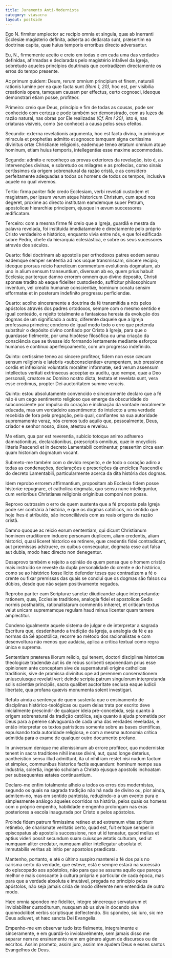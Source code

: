 ```yaml
---
title: Juramento Anti-Modernista
category: viasacra
layout: postside
---
```


<div class="side-by-side not-content">

<p>
Ego <span class="red">N.</span> firmiter amplector ac recipio omnia et singula, quæ ab inerranti Ecclesiæ magisterio definita, adserta ac dedarata sunt, præsertim ea doctrinæ capita, quæ huius temporis erroribus directo adversantur.
</p>
<p>
Eu, <span class="red">N.</span>, firmemente aceito e creio em todas e em cada uma das verdades definidas, afirmadas e declaradas pelo magistério infalível da Igreja, sobretudo aqueles princípios doutrinais que contradizem directamente os erros do tempo presente.
</p>
<p>
Ac primum quidem: Deum, rerum omnium principium et finem, naturali rationis lumine per ea quæ facta sunt <em>(Rom 1, 20)</em>, hoc est, per visibilia creationis opera, tamquam causam per effectus, certo cognosci, ideoque demonstrari etiam posse, profiteor.
</p>
<p>
Primeiro: creio que Deus, princípio e fim de todas as cousas, pode ser conhecido com certeza e pode também ser demonstrado, com as luzes da razão natural, nas obras por Ele realizadas <em>(Cf. Rm I 20)</em>, isto é, nas criaturas visíveis, como (se conhece) a causa pelos seus efeitos.
</p>
<p>
Secundo: externa revelationis argumenta, hoc est facta divina, in primisque miracula et prophetias admitto et agnosco tamquam signa certissima divinitus ortæ Christianæ religionis, eademque teneo ætatum omnium atque hominum, etiam huius temporis, intellegentiæ esse maxime accommodata.
</p>
<p>
Segundo: admito e reconheço as provas exteriores da revelação, isto é, as intervenções divinas, e sobretudo os milagres e as profecias, como sinais certíssimos da origem sobrenatural da razão cristã, e as considero perfeitamente adequadas a todos os homens de todos os tempos, inclusive aquele no qual vivemos.
</p>
<p>
Tertio: firma pariter fide credo Ecclesiam, verbi revelati custodem et magistram, per ipsum verum atque historicum Christum, cum apud nos degeret, proxime ac directo institutam eamdemque super Petrum, apostolicæ hierarchiæ principem, ejusque in ævum successores ædificatam.
</p>
<p>
Terceiro: com a mesma firme fé creio que a Igreja, guardiã e mestra da palavra revelada, foi instituída imediatamente e directamente pelo próprio Cristo verdadeiro e histórico, enquanto vivia entre nós, e que foi edificada sobre Pedro, chefe da hierarquia eclesiástica, e sobre os seus sucessores através dos séculos.
</p>
<p>
Quarto: fidei doctrinam ab apostolis per orthodoxos patres eodem sensu eademque semper sententia ad nos usque transmissam, sincere recipio; ideoque prorsus reicio hæreticum commentum evolutionis dogmatum, ab uno in alium sensum transeuntium, diversum ab eo, quem prius habuit Ecclesia; pariterque damno errorem omnem quo divino deposito, Christi sponsæ tradito ab eaque fideliter custodiendo, sufficitur philosophicum inventum, vel creatio humanæ conscientiæ, hominum conatu sensim efformatæ et in posterum indefinito progressu perficiendæ.
</p>
<p>
Quarto: acolho sinceramente a doutrina da fé transmitida a nós pelos apóstolos através dos padres ortodoxos, sempre com o mesmo sentido e igual conteúdo, e rejeito totalmente a fantasiosa heresia da evolução dos dogmas de um significado a outro, diferente daquele que a Igreja professava primeiro; condeno de igual modo todo o erro que pretenda substituir o depósito divino confiado por Cristo à Igreja, para que o guardasse fielmente, por uma hipótese filosófica ou uma criação da consciência que se tivesse ido formando lentamente mediante esforços humanos e contínuo aperfeiçoamento, com um progresso indefinido.
</p>
<p>
Quinto: certissime teneo ac sincere profiteor, fidem non esse cæcum sensum religionis e latebris «subconscientiæ» erumpentem, sub pressione cordis et inflexionis voluntatis moraliter informatæ, sed verum assensum intellectus veritati extrinsecus acceptæ ex auditu, quo nempe, quæ a Deo personali, creatore ac Domino nostro dicta, testata et revelata sunt, vera esse credimus, propter Dei auctoritatem summe veracis.
</p>
<p>

Quinto: estou absolutamente convencido e sinceramente declaro que a fé não é um cego sentimento religioso que emerge da obscuridade do subconsciente por impulso do coração e inclinação da vontade moralmente educada, mas um verdadeiro assentimento do intelecto a uma verdade recebida de fora pela pregação, pelo qual, confiantes na sua autoridade supremamente veraz, nós cremos tudo aquilo que, pessoalmente, Deus, criador e senhor nosso, disse, atestou e revelou.
</p>
<p>

Me etiam, qua par est reverentia, subicio totoque animo adhæreo damnationibus, declarationibus, præscriptis omnibus, quæ in encyclicis litteris Pascendi et in decreto Lamentabili continentur, præsertim circa eam quam historiam dogmatum vocant.
</p>
<p>

Submeto-me também com o devido respeito, e de todo o coração adiro a todas as condenações, declarações e prescrições da encíclica Pascendi e do decreto Lamentabili, particularmente acerca da dita história dos dogmas.
</p>
<p>

Idem reprobo errorem affirmantium, propositam ab Ecclesia fidem posse historiæ repugnare, et catholica dogmata, quo sensu nunc intelleguntur, cum verioribus Christianæ religionis originibus componi non posse.
</p>
<p>

Reprovo outrossim o erro de quem sustenta que a fé proposta pela Igreja pode ser contrária à história, e que os dogmas católicos, no sentido que hoje lhes é atribuído, são inconciliáveis com as reais origens da razão cristã.
</p>
<p>

Damno quoque ac reicio eorum sententiam, qui dicunt Christianum hominem eruditiorem induere personam duplicem, aliam credentis, aliam historici, quasi liceret historico ea retinere, quæ credentis fidei contradicant, aut præmissas adstruere, ex quibus consequatur, dogmata esse aut falsa aut dubia, modo hæc directo non denegentur.
</p>
<p>

Desaprovo também e rejeito a opinião de quem pensa que o homem cristão mais instruído se reveste da dupla personalidade do crente e do histórico, como se ao histórico fosse lícito defender teses que contradizem a fé o crente ou fixar premissas das quais se conclui que os dogmas são falsos ou dúbios, desde que não sejam positivamente negados.
</p>
<p>

Reprobo pariter eam Scripturæ sanctæ diiudicandæ atque interpretandæ rationem, quæ, Ecclesiæ traditione, analogia fidei et apostolicæ Sedis normis posthabitis, rationalistarum commentis inhæret, et criticam textus velut unicam supremamque regulam haud minus licenter quam temere amplectitur.
</p>
<p>

Condeno igualmente aquele sistema de julgar e de interpretar a sagrada Escritura que, desdenhando a tradição da Igreja, a analogia da fé e as normas da Sé apostólica, recorre ao método dos racionalistas e com desenvoltura não menos que audácia, aplica a crítica textual como regra única e suprema.
</p>
<p>

Sententiam præterea illorum reiicio, qui tenent, doctori disciplinæ historicæ theologicæ tradendæ aut iis de rebus scribenti seponendam prius esse opinionem ante conceptam sive de supernaturali origine catholicæ traditionis, sive de promissa divinitus ope ad perennem conservationem uniuscuiusque revelati veri; deinde scripta patrum singulorum interpretanda solis scientiæ principiis, sacra qualibet auctoritate seclusa eaque iudicii libertate, qua profana quævis monumenta solent investigari.
</p>
<p>

Refuto ainda a sentença de quem sustenta que o ensinamento de disciplinas histórico-teológicas ou quem delas trata por escrito deve inicialmente prescindir de qualquer ideia pré-concebida, seja quanto à origem sobrenatural da tradição católica, seja quanto à ajuda prometida por Deus para a perene salvaguarda de cada uma das verdades reveladas, e então interpretar os textos patrísticos somente sobre as bases científicas, expulsando toda autoridade religiosa, e com a mesma autonomia crítica admitida para o exame de qualquer outro documento profano.
</p>
<p>

In universum denique me alienissimum ab errore profiteor, quo modernistæ tenent in sacra traditione nihil inesse divini, aut, quad longe deterius, pantheistico sensu illud admittunt, ita ut nihil iam restet nisi nudum factum et simplex, communibus historice factis æquandum: hominum nempe sua industria, solertia, ingenio scholam a Christo ejusque apostolis inchoatam per subsequentes ætates continuantium.
</p>
<p>

Declaro-me enfim totalmente alheio a todos os erros dos modernistas, segundo os quais na sagrada tradição não há nada de divino ou, pior ainda, admitem-no, mas em sentido panteísta, reduzindo-o a um evento pura e simplesmente análogo àqueles ocorridos na história, pelos quais os homens com o próprio empenho, habilidade e engenho prolongam nas eras posteriores a escola inaugurada por Cristo e pelos apóstolos.
</p>
<p>

Proinde fidem patrum firmissime retineo et ad extremum vitæ spiritum retinebo, de charismate veritatis certo, quad est, fuit eritque semper in episcopatus ab apostolis successione, non ut id teneatur, quod melius et aptius videri possit secundum suam cuiusque ætatis culturam, sed ut numquam aliter credatur, numquam aliter intellegatur absoluta et immutabilis veritas ab initio per apostolos prædicata.
</p>
<p>

Mantenho, portanto, e até o último suspiro manterei a fé dos pais no carisma certo da verdade, que esteve, está e sempre estará na sucessão do episcopado aos apóstolos, não para que se assuma aquilo que pareça melhor e mais consoante à cultura própria e particular de cada época, mas para que a verdade absoluta e imutável, pregada no princípio pelos apóstolos, não seja jamais crida de modo diferente nem entendida de outro modo.
</p>
<p>

Hæc omnia spondeo me fideliter, integre sincereque servaturum et inviolabiliter custoditurum, nusquam ab us sive in docendo sive quomodolibet verbis scriptisque deflectendo. Sic spondeo, sic iuro, sic me Deus adiuvet, et hæc sancta Dei Evangelia.
</p>
<p>

Empenho-me em observar tudo isto fielmente, integralmente e sinceramente, e em guardá-lo inviolavelmente, sem jamais disso me separar nem no ensinamento nem em género algum de discursos ou de escritos. Assim prometo, assim juro, assim me ajudem Deus e esses santos Evangelhos de Deus.
</p>

</div>